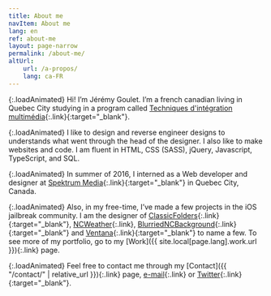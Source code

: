 ```yaml
---
title: About me
navItem: About me
lang: en
ref: about-me
layout: page-narrow
permalink: /about-me/
altUrl:
    url: /a-propos/
    lang: ca-FR
---
```


{:.loadAnimated}
Hi! I’m Jérémy Goulet. I’m a french canadian living in Quebec City studying in a program called [Techniques d'intégration multimédia](http://timcsf.ca/public/){:.link}{:target="_blank"}.

{:.loadAnimated}
I like to design and reverse engineer designs to understands what went through the head of the designer. I also like to make websites and code. I am fluent in HTML, CSS (SASS), jQuery, Javascript, TypeScript, and SQL.

{:.loadAnimated}
In summer of 2016, I interned as a Web developer and designer at [Spektrum Media](https://spektrummedia.com/){:.link}{:target="_blank"} in Quebec City, Canada.

{:.loadAnimated}
Also, in my free-time, I’ve made a few projects in the iOS jailbreak community. I am the designer of [ClassicFolders](http://cydia.saurik.com/package/org.coolstar.classicfolders2){:.link}{:target="_blank"}, [NCWeather](/work/#ncweather){:.link}, [BlurriedNCBackground](http://cydia.saurik.com/package/org.thebigboss.blurriedncbackground/){:.link}{:target="_blank"} and [Ventana](http://cydia.saurik.com/package/org.coolstar.ventana/){:.link}{:target="_blank"} to name a few. To see more of my portfolio, go to my [Work]({{ site.local[page.lang].work.url }}){:.link} page.

{:.loadAnimated}
Feel free to contact me through my [Contact]({{ "/contact/" | relative_url }}){:.link} page, [e-mail](mailto:info@jeremygoulet.ca){:.link} or [Twitter](https://twitter.com/jeremygoulet){:.link}{:target="_blank"}.
